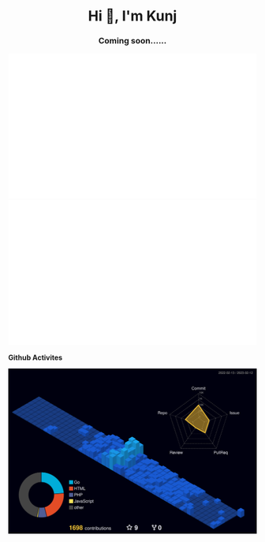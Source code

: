 
<h1 align="center">Hi 👋, I'm Kunj</h1>
<h3 align="center">Coming soon......</h3>

![](https://raw.githubusercontent.com/kunjgit/github-stats/master/generated/overview.svg#gh-dark-mode-only)
![](https://raw.githubusercontent.com/kunjgit/github-stats/master/generated/languages.svg#gh-dark-mode-only)




<summary> <b>Github Activites</b></summary>

![github contributions](./profile-3d-contrib/profile-night-view.svg)
